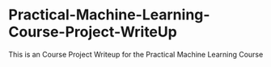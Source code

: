 # Practical-Machine-Learning-Course-Project-WriteUp
This is an Course Project Writeup for the Practical Machine Learning Course
